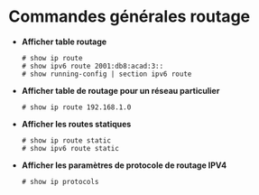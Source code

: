 # Commandes générales routage

* **Afficher table routage**
	```
	# show ip route
	# show ipv6 route 2001:db8:acad:3::
	# show running-config | section ipv6 route
	```

* **Afficher table de routage pour un réseau particulier**
	```
	# show ip route 192.168.1.0
	```

* **Afficher les routes statiques**
	```
	# show ip route static
	# show ipv6 route static
	```

* **Afficher les paramètres de protocole de routage IPV4**
	```
	# show ip protocols
	```